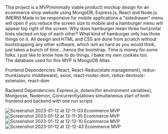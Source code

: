 This project is a MVP(minimally viable product) mockup design for an ecommerce shop website using MongoDB, Express.js, React and Node.js. (MERN)
Made to be responsive for mobile applications a "sidedrawer" menu will open if you reduce the screen size to mobile and a hamburger menu will appear top right of the screen. Why does hamburger mean three horizontal lines stacked on top of each other?  What kind of hamburger only has three things on it. 
All design and HTML and CSS are done from scratch without bootstrapping any other software, which isnt as hard as you would think, just takes a bunch of time....hence the bootstrap. Time is money for some folks.  I just like to know how to do things.  I bake my own cookies too.  
The database used for this MVP is MongoDB Atlas. 

Frontend Dependencies:  React, React-Redux(state management), redux-thunk(async middleware), axios, react-router-dom, redux-devtools-extension, react-dom

Backend Dependencies: Express.js, dotenv(for environment variables), Mongoose, Nodemon, Concurrently(allows simultaneous start of both frontend and backend with one run script)

![Screenshot 2023-01-12 at 12-11-03 Ecommerce MVP](https://user-images.githubusercontent.com/72115377/212159880-c1a70160-d8fc-4761-acbc-95224330a135.png)
![Screenshot 2023-01-12 at 12-11-35 Ecommerce MVP](https://user-images.githubusercontent.com/72115377/212159832-15934189-c042-4fc0-820c-a5bf5ad0ec20.png)
![Screenshot 2023-01-12 at 12-12-10 Ecommerce MVP](https://user-images.githubusercontent.com/72115377/212159910-0ed19f84-8a30-4fa0-adfb-61918da81d2e.png)
![Screenshot 2023-01-12 at 12-12-43 Ecommerce MVP](https://user-images.githubusercontent.com/72115377/212159922-9c02a9a2-17da-4989-9ba9-82b868c5987f.png)
